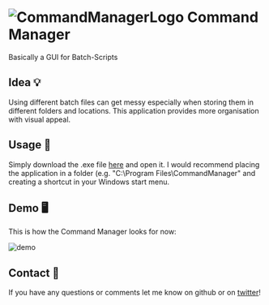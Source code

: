 # ![CommandManagerLogo](https://github.com/Rhatalin/CommandManager/blob/master/CommandManager/Logo_CommandManager_experimental.ico) Command Manager
Basically a GUI for Batch-Scripts

## Idea :bulb: 
Using different batch files can get messy especially when storing them in different folders and locations.
This application provides more organisation with visual appeal.

## Usage :wrench:

Simply download the .exe file [here](https://github.com/Rhatalin/CommandManager/releases) and open it.
I would recommend placing the application in a folder (e.g. "C:\Program Files\CommandManager"
and creating a shortcut in your Windows start menu.

## Demo :desktop_computer:

This is how the Command Manager looks for now:

![demo](https://github.com/Rhatalin/CommandManager/blob/master/CommandManager/images/CommandManager_v1_0.PNG)

## Contact :card_index:

If you have any questions or comments let me know on github or on [twitter](https://twitter.com/Rhatalin)!
